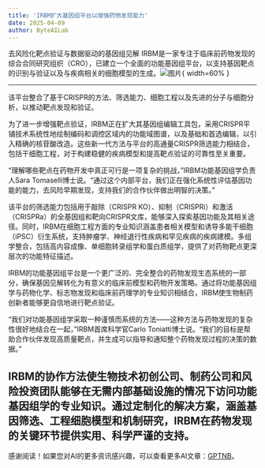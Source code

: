 ```yaml
---
title: 'IRBM扩大基因组平台以增强药物发现能力'
date: 2025-04-09
author: ByteAILab
---
```


去风险化靶点验证与数据驱动的基因组见解
IRBM是一家专注于临床前药物发现的综合合同研究组织（CRO），已建立一个全面的功能基因组平台，以支持基因靶点的识别与验证以及与疾病相关的细胞模型的生成。![图片](https://ai-techpark.com/wp-content/uploads/IRBM.jpg){ width=60% }

---
该平台整合了基于CRISPR的方法、筛选能力、细胞工程以及先进的分子与细胞分析，以推动靶点发现和验证。

为了进一步增强靶点验证，IRBM正在扩大其基因组编辑工具包，采用CRISPR平铺技术系统性地绘制编码和调控区域内的功能域图谱，以及基础和首选编辑，以引入精确的核苷酸改造。这些新一代方法与平台的高通量CRISPR筛选能力相结合，包括干细胞工程，对于构建稳健的疾病模型和提高靶点验证的可靠性至关重要。

“理解哪些靶点在药物开发中真正可行是一项复杂的挑战，”IRBM功能基因组学负责人Sara Tomaselli博士说。“通过这个内部平台，我们正在强化系统性评估基因功能的能力，去风险早期发现，支持我们的合作伙伴做出明智的决策。”

该平台的筛选能力包括用于敲除（CRISPR KO）、抑制（CRISPRi）和激活（CRISPRa）的全基因组和靶向CRISPR文库，能够深入探索基因功能及其相关途径。同时，IRBM在细胞工程方面的专业知识涵盖患者相关模型和诱导多能干细胞（iPSC）衍生系统，支持肿瘤学、神经退行性疾病和罕见疾病的疾病建模。多组学整合，包括高内容成像、单细胞转录组学和蛋白质组学，提供了对药物靶点更深层次的功能特征描述。

IRBM的功能基因组平台是一个更广泛的、完全整合的药物发现生态系统的一部分，确保基因见解转化为有意义的临床前模型和药物开发策略。通过将功能基因组学与药物化学、标志物发现和临床前药理学的专业知识相结合，IRBM使生物制药创新者能够更自信地进行靶点验证。

“我们对功能基因组学采取一种谨慎而系统的方法——这种方法与药物发现的复杂性很好地结合在一起，”IRBM首席科学官Carlo Toniatti博士说。“我们的目标是帮助合作伙伴发现高质量靶点，并生成可以指导和通知整个药物发现过程的决策的数据。”

IRBM的协作方法使生物技术初创公司、制药公司和风险投资团队能够在无需内部基础设施的情况下访问功能基因组学的专业知识。通过定制化的解决方案，涵盖基因筛选、工程细胞模型和机制研究，IRBM在药物发现的关键环节提供实用、科学严谨的支持。
---
感谢阅读！如果您对AI的更多资讯感兴趣，可以查看更多AI文章：[GPTNB](https://gptnb.com)。
